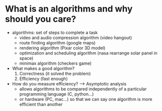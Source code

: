 # What is an algorithms and why should you care?

* algorithms: set of steps to complete a task
  * video and audio compression algorithm (video hangout)
  * route finding algorithm (google maps)
  * rendering algorithm (Pixar color 3D model)
  * optimization and scheduling algorithm (nasa rearrange solar panel in space)
  * minimax algorithm (checkers game)
* What makes a good algorithm?
  1. Correctness (it solved the problem)
  2. Efficiency (fast enough)
* How do you measure efficiency? --> Asymptotic analysis
  * allows algorithms to be compared independently of a particular programming language (C, python...)
  * or hardware (PC, mac...) so that we can say one algorithm is more efficient than another
